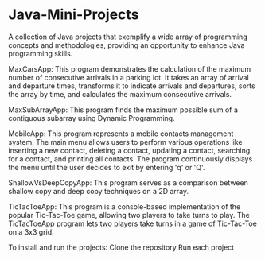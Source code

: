# Java-Mini-Projects
A collection of Java projects that exemplify a wide array of programming concepts and methodologies, providing an 
opportunity to enhance Java programming skills.

MaxCarsApp: This program demonstrates the calculation of the maximum number of consecutive arrivals in a parking lot. It takes an array of arrival and departure times, transforms it to indicate arrivals and departures, sorts the array by time, and calculates the maximum consecutive arrivals.

MaxSubArrayApp: This program finds the maximum possible sum of a contiguous subarray using Dynamic Programming.

MobileApp: This program represents a mobile contacts management system. The main menu allows users to perform various operations like inserting a new contact, deleting a contact, updating a contact, searching for a contact, and printing all contacts. The program continuously displays the menu until the user decides to exit by entering 'q' or 'Q'.

ShallowVsDeepCopyApp: This program serves as a comparison between shallow copy and deep copy techniques on a 2D array.

TicTacToeApp: This program is a console-based implementation of the popular Tic-Tac-Toe game, allowing two players to take turns to play. The TicTacToeApp program lets two players take turns in a game of Tic-Tac-Toe on a 3x3 grid. 

To install and run the projects: 
Clone the repository
Run each project
